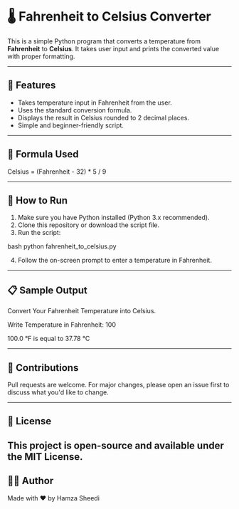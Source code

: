 # 🌡️ Fahrenheit to Celsius Converter

This is a simple Python program that converts a temperature from **Fahrenheit** to **Celsius**. It takes user input and prints the converted value with proper formatting.

---

## 📌 Features

- Takes temperature input in Fahrenheit from the user.
- Uses the standard conversion formula.
- Displays the result in Celsius rounded to 2 decimal places.
- Simple and beginner-friendly script.

---

## 🧮 Formula Used

Celsius = (Fahrenheit - 32) * 5 / 9


---

## 🚀 How to Run

1. Make sure you have Python installed (Python 3.x recommended).
2. Clone this repository or download the script file.
3. Run the script:

bash
python fahrenheit_to_celsius.py

4. Follow the on-screen prompt to enter a temperature in Fahrenheit.

---
## 📋 Sample Output
Convert Your Fahrenheit Temperature into Celsius.

Write Temperature in Fahrenheit: 100

100.0 °F is equal to 37.78 °C

---
## 🤝 Contributions
Pull requests are welcome. For major changes, please open an issue first to discuss what you'd like to change.

---

## 📜 License
This project is open-source and available under the MIT License.
---
##  👨‍💻 Author
Made with ❤️ by Hamza Sheedi
